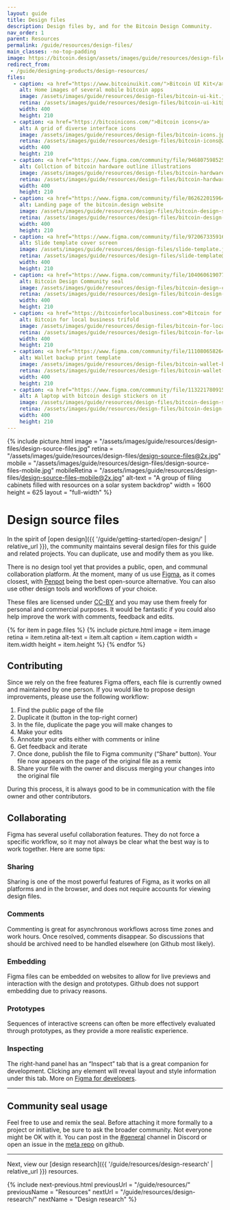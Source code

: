 ```yaml
---
layout: guide
title: Design files
description: Design files by, and for the Bitcoin Design Community.
nav_order: 1
parent: Resources
permalink: /guide/resources/design-files/
main_classes: -no-top-padding
image: https://bitcoin.design/assets/images/guide/resources/design-files/design-source-files-preview.jpg
redirect_from:
 - /guide/designing-products/design-resources/
files:
  - caption: <a href="https://www.bitcoinuikit.com/">Bitcoin UI Kit</a>
    alt: Home images of several mobile bitcoin apps
    image: /assets/images/guide/resources/design-files/bitcoin-ui-kit.jpg
    retina: /assets/images/guide/resources/design-files/bitcoin-ui-kit@2x.jpg
    width: 400
    height: 210
  - caption: <a href="https://bitcoinicons.com/">Bitcoin icons</a>
    alt: A grid of diverse interface icons
    image: /assets/images/guide/resources/design-files/bitcoin-icons.jpg
    retina: /assets/images/guide/resources/design-files/bitcoin-icons@2x.jpg
    width: 400
    height: 210
  - caption: <a href="https://www.figma.com/community/file/946807598525782935/Bitcoin-hardware-%26-accessories">Hardware illustrations</a>
    alt: Collction of bitcoin hardware outline illustrations
    image: /assets/images/guide/resources/design-files/bitcoin-hardware-illustrations.jpg
    retina: /assets/images/guide/resources/design-files/bitcoin-hardware-illustrations@2x.jpg
    width: 400
    height: 210
  - caption: <a href="https://www.figma.com/community/file/862622015964353400/Bitcoin-Designers-site">bitcoin.design website</a>
    alt: Landing page of the bitcoin.design website
    image: /assets/images/guide/resources/design-files/bitcoin-design-site.jpg
    retina: /assets/images/guide/resources/design-files/bitcoin-design-site@2x.jpg
    width: 400
    height: 210
  - caption: <a href="https://www.figma.com/community/file/972067335916375043/Bitcoin-Design-Slide-Template">Slide template</a>
    alt: Slide template cover screen
    image: /assets/images/guide/resources/design-files/slide-template.jpg
    retina: /assets/images/guide/resources/design-files/slide-template@2x.jpg
    width: 400
    height: 210
  - caption: <a href="https://www.figma.com/community/file/1040606190770628557/Bitcoin-Design-Community-seal">Bitcoin Design Community seal</a><br/><a href="/assets/images/guide/resources/design-files/bitcoin-design-community.zip" download>Download images</a><br/><a href="#community-seal-usage">Usage note</a>
    alt: Bitcoin Design Community seal
    image: /assets/images/guide/resources/design-files/bitcoin-design-community-seal.jpg
    retina: /assets/images/guide/resources/design-files/bitcoin-design-community-seal@2x.jpg
    width: 400
    height: 210
  - caption: <a href="https://bitcoinforlocalbusiness.com">Bitcoin for local business trifold website</a>
    alt: Bitcoin for local business trifold
    image: /assets/images/guide/resources/design-files/bitcoin-for-local-business-trifold.png
    retina: /assets/images/guide/resources/design-files/bitcoin-for-local-business-trifold@2x.png
    width: 400
    height: 210
  - caption: <a href="https://www.figma.com/community/file/1110806582648546839">Wallet backup print template</a>
    alt: Wallet backup print template
    image: /assets/images/guide/resources/design-files/bitcoin-wallet-backup-print-template.jpg
    retina: /assets/images/guide/resources/design-files/bitcoin-wallet-backup-print-template@2x.jpg
    width: 400
    height: 210
  - caption: <a href="https://www.figma.com/community/file/1132217809152964057">Bitcoin Design Stickers</a>
    alt: A laptop with bitcoin design stickers on it
    image: /assets/images/guide/resources/design-files/bitcoin-design-stickers.jpg
    retina: /assets/images/guide/resources/design-files/bitcoin-design-stickers@2x.jpg
    width: 400
    height: 210
---
```


<!--

Editor's notes

This page contains specific files and resources which the community has been building. Each with links, so that anyone can utilise in their own projects in the Bitcoin space.

Link to header image source file - https://www.figma.com/file/kmZVLnU6Bfwc01K7hCS7Qd/Banner-image-%7C-Design-source-files?type=design&node-id=453%3A1053&t=04N8RiCzKdbVgYZp-1

-->

{% include picture.html
   image = "/assets/images/guide/resources/design-files/design-source-files.jpg"
   retina = "/assets/images/guide/resources/design-files/design-source-files@2x.jpg"
   mobile = "/assets/images/guide/resources/design-files/design-source-files-mobile.jpg"
   mobileRetina = "/assets/images/guide/resources/design-files/design-source-files-mobile@2x.jpg"
   alt-text = "A group of filing cabinets filled with resources on a solar system backdrop"
   width = 1600
   height = 625
   layout = "full-width"
%}

# Design source files

In the spirit of [open design]({{ '/guide/getting-started/open-design/' | relative_url }}), the community maintains several design files for this guide and related projects. You can duplicate, use and modify them as you like.

There is no design tool yet that provides a public, open, and communal collaboration platform. At the moment, many of us use [Figma](https://www.figma.com/), as it comes closest, with [Penpot](https://penpot.app/) being the best open-source alternative. You can also use other design tools and workflows of your choice.

These files are licensed under [CC-BY](https://creativecommons.org/licenses/by/4.0/) and you may use them freely for personal and commercial purposes. It would be fantastic if you could also help improve the work with comments, feedback and edits.

<div class="image-grid">
{% for item in page.files %}
   {% include picture.html
      image = item.image
      retina = item.retina
      alt-text = item.alt
      caption = item.caption
      width = item.width
      height = item.height
   %}
{% endfor %}
</div>

## Contributing

Since we rely on the free features Figma offers, each file is currently owned and maintained by one person. If you would like to propose design improvements, please use the following workflow:

1. Find the public page of the file
2. Duplicate it (button in the top-right corner)
3. In the file, duplicate the page you will make changes to
4. Make your edits
5. Annotate your edits either with comments or inline
6. Get feedback and iterate
7. Once done, publish the file to Figma community (“Share” button). Your file now appears on the page of the original file as a remix
8. Share your file with the owner and discuss merging your changes into the original file

During this process, it is always good to be in communication with the file owner and other contributors.

## Collaborating

Figma has several useful collaboration features. They do not force a specific workflow, so it may not always be clear what the best way is to work together. Here are some tips:

### Sharing

Sharing is one of the most powerful features of Figma, as it works on all platforms and in the browser, and does not require accounts for viewing design files.

### Comments

Commenting is great for asynchronous workflows across time zones and work hours. Once resolved, comments disappear. So discussions that should be archived need to be handled elsewhere (on Github most likely).

### Embedding

Figma files can be embedded on websites to allow for live previews and interaction with the design and prototypes. Github does not support embedding due to privacy reasons.

### Prototypes

Sequences of interactive screens can often be more effectively evaluated through prototypes, as they provide a more realistic experience.

### Inspecting

The right-hand panel has an “Inspect” tab that is a great companion for development. Clicking any element will reveal layout and style information under this tab. More on [Figma for developers](https://www.figma.com/best-practices/tips-on-developer-handoff/an-overview-of-figma-for-developers/).

---

## Community seal usage

Feel free to use and remix the seal. Before attaching it more formally to a project or initiative, be sure to ask the broader community. Not everyone might be OK with it. You can post in the [#general](https://discord.com/channels/903125802726596648/956386942788980766) channel in Discord or open an issue in the [meta repo](https://github.com/BitcoinDesign/Meta/issues) on github.

---

Next, view our [design research]({{ '/guide/resources/design-research' | relative_url }}) resources.

{% include next-previous.html
   previousUrl = "/guide/resources/"
   previousName = "Resources"
   nextUrl = "/guide/resources/design-research/"
   nextName = "Design research"
%}
